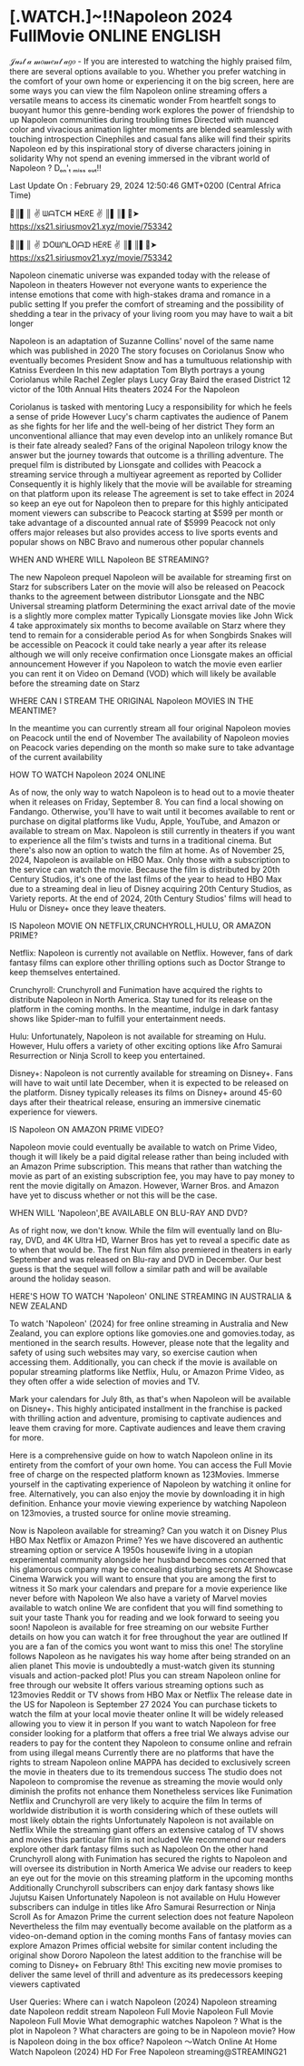 # [.WATCH.]~!!Napoleon 2024 FullMovie ONLINE ENGLISH


𝒥𝓊𝓈𝓉 𝒶 𝓂𝑜𝓂𝑒𝓃𝓉 𝒶𝑔𝑜 - If you are interested to watching the highly praised film, there are several options available to you. Whether you prefer watching in the comfort of your own home or experiencing it on the big screen, here are some ways you can view the film Napoleon  online streaming offers a versatile means to access its cinematic wonder From heartfelt songs to buoyant humor this genre-bending work explores the power of friendship to up Napoleon  communities during troubling times Directed with nuanced color and vivacious animation lighter moments are blended seamlessly with touching introspection Cinephiles and casual fans alike will find their spirits Napoleon  ed by this inspirational story of diverse characters joining in solidarity Why not spend an evening immersed in the vibrant world of Napoleon ? Dₒₙ'ₜ ₘᵢₛₛ ₒᵤₜ!!


Last Update On : February 29, 2024 12:50:46 GMT+0200 (Central Africa Time)



🔴║▌║ ✌ ᗯᗩTᑕᕼ ᕼEᖇE ✌ ║▌║▌🔴➤ 	https://xs21.siriusmov21.xyz/movie/753342



🔴║▌║ ✌ ᗪOᗯᑎᒪOᗩᗪ ᕼEᖇE ✌ ║▌║▌🔴➤ https://xs21.siriusmov21.xyz/movie/753342



Napoleon cinematic universe was expanded today with the release of Napoleon in theaters However not everyone wants to experience the intense emotions that come with high-stakes drama and romance in a public setting If you prefer the comfort of streaming and the possibility of shedding a tear in the privacy of your living room you may have to wait a bit longer

Napoleon is an adaptation of Suzanne Collins' novel of the same name which was published in 2020 The story focuses on Coriolanus Snow who eventually becomes President Snow and has a tumultuous relationship with Katniss Everdeen In this new adaptation Tom Blyth portrays a young Coriolanus while Rachel Zegler plays Lucy Gray Baird the erased District 12 victor of the 10th Annual Hits theaters 2024 For the Napoleon 

Coriolanus is tasked with mentoring Lucy a responsibility for which he feels a sense of pride However Lucy's charm captivates the audience of Panem as she fights for her life and the well-being of her district They form an unconventional alliance that may even develop into an unlikely romance But is their fate already sealed? Fans of the original Napoleon  trilogy know the answer but the journey towards that outcome is a thrilling adventure. The prequel film is distributed by Lionsgate and collides with Peacock a streaming service through a multiyear agreement as reported by Collider Consequently it is highly likely that the movie will be available for streaming on that platform upon its release The agreement is set to take effect in 2024 so keep an eye out for Napoleon  then to prepare for this highly anticipated moment viewers can subscribe to Peacock starting at $599 per month or take advantage of a discounted annual rate of $5999 Peacock not only offers major releases but also provides access to live sports events and popular shows on NBC Bravo and numerous other popular channels


WHEN AND WHERE WILL Napoleon BE STREAMING?


The new Napoleon  prequel Napoleon will be available for streaming first on Starz for subscribers Later on the movie will also be released on Peacock thanks to the agreement between distributor Lionsgate and the NBC Universal streaming platform Determining the exact arrival date of the movie is a slightly more complex matter Typically Lionsgate movies like John Wick 4 take approximately six months to become available on Starz where they tend to remain for a considerable period As for when Songbirds Snakes will be accessible on Peacock it could take nearly a year after its release although we will only receive confirmation once Lionsgate makes an official announcement However if you Napoleon  to watch the movie even earlier you can rent it on Video on Demand (VOD) which will likely be available before the streaming date on Starz


WHERE CAN I STREAM THE ORIGINAL Napoleon MOVIES IN THE MEANTIME?


In the meantime you can currently stream all four original Napoleon  movies on Peacock until the end of November The availability of Napoleon  movies on Peacock varies depending on the month so make sure to take advantage of the current availability


HOW TO WATCH Napoleon 2024 ONLINE


As of now, the only way to watch Napoleon is to head out to a movie theater when it releases on Friday, September 8. You can find a local showing on Fandango. Otherwise, you'll have to wait until it becomes available to rent or purchase on digital platforms like Vudu, Apple, YouTube, and Amazon or available to stream on Max. Napoleon  is still currently in theaters if you want to experience all the film's twists and turns in a traditional cinema. But there's also now an option to watch the film at home. As of November 25, 2024, Napoleon  is available on HBO Max. Only those with a subscription to the service can watch the movie. Because the film is distributed by 20th Century Studios, it's one of the last films of the year to head to HBO Max due to a streaming deal in lieu of Disney acquiring 20th Century Studios, as Variety reports. At the end of 2024, 20th Century Studios' films will head to Hulu or Disney+ once they leave theaters.


IS Napoleon MOVIE ON NETFLIX,CRUNCHYROLL,HULU, OR AMAZON PRIME?


Netflix: Napoleon is currently not available on Netflix. However, fans of dark fantasy films can explore other thrilling options such as Doctor Strange to keep themselves entertained.


Crunchyroll: Crunchyroll and Funimation have acquired the rights to distribute Napoleon  in North America. Stay tuned for its release on the platform in the coming months. In the meantime, indulge in dark fantasy shows like Spider-man to fulfill your entertainment needs.


Hulu: Unfortunately, Napoleon is not available for streaming on Hulu. However, Hulu offers a variety of other exciting options like Afro Samurai Resurrection or Ninja Scroll to keep you entertained.


Disney+: Napoleon is not currently available for streaming on Disney+. Fans will have to wait until late December, when it is expected to be released on the platform. Disney typically releases its films on Disney+ around 45-60 days after their theatrical release, ensuring an immersive cinematic experience for viewers.


IS Napoleon ON AMAZON PRIME VIDEO?


Napoleon movie could eventually be available to watch on Prime Video, though it will likely be a paid digital release rather than being included with an Amazon Prime subscription. This means that rather than watching the movie as part of an existing subscription fee, you may have to pay money to rent the movie digitally on Amazon. However, Warner Bros. and Amazon have yet to discuss whether or not this will be the case.


WHEN WILL 'Napoleon',BE AVAILABLE ON BLU-RAY AND DVD?


As of right now, we don't know. While the film will eventually land on Blu-ray, DVD, and 4K Ultra HD, Warner Bros has yet to reveal a specific date as to when that would be. The first Nun film also premiered in theaters in early September and was released on Blu-ray and DVD in December. Our best guess is that the sequel will follow a similar path and will be available around the holiday season.


HERE'S HOW TO WATCH 'Napoleon' ONLINE STREAMING IN AUSTRALIA & NEW ZEALAND


To watch 'Napoleon' (2024) for free online streaming in Australia and New Zealand, you can explore options like gomovies.one and gomovies.today, as mentioned in the search results. However, please note that the legality and safety of using such websites may vary, so exercise caution when accessing them. Additionally, you can check if the movie is available on popular streaming platforms like Netflix, Hulu, or Amazon Prime Video, as they often offer a wide selection of movies and TV.


Mark your calendars for July 8th, as that's when Napoleon will be available on Disney+. This highly anticipated installment in the franchise is packed with thrilling action and adventure, promising to captivate audiences and leave them craving for more. Captivate audiences and leave them craving for more.


Here is a comprehensive guide on how to watch Napoleon online in its entirety from the comfort of your own home. You can access the Full Movie free of charge on the respected platform known as 123Movies. Immerse yourself in the captivating experience of Napoleon  by watching it online for free. Alternatively, you can also enjoy the movie by downloading it in high definition. Enhance your movie viewing experience by watching Napoleon  on 123movies, a trusted source for online movie streaming.


Now is Napoleon available for streaming? Can you watch it on Disney Plus HBO Max Netflix or Amazon Prime? Yes we have discovered an authentic streaming option or service A 1950s housewife living in a utopian experimental community alongside her husband becomes concerned that his glamorous company may be concealing disturbing secrets At Showcase Cinema Warwick you will want to ensure that you are among the first to witness it So mark your calendars and prepare for a movie experience like never before with Napoleon  We also have a variety of Marvel movies available to watch online We are confident that you will find something to suit your taste Thank you for reading and we look forward to seeing you soon! Napoleon  is available for free streaming on our website Further details on how you can watch it for free throughout the year are outlined If you are a fan of the comics you wont want to miss this one! The storyline follows Napoleon  as he navigates his way home after being stranded on an alien planet This movie is undoubtedly a must-watch given its stunning visuals and action-packed plot! Plus you can stream Napoleon  online for free through our website It offers various streaming options such as 123movies Reddit or TV shows from HBO Max or Netflix The release date in the US for Napoleon  is September 27 2024 You can purchase tickets to watch the film at your local movie theater online It will be widely released allowing you to view it in person If you want to watch Napoleon  for free consider looking for a platform that offers a free trial We always advise our readers to pay for the content they Napoleon  to consume online and refrain from using illegal means Currently there are no platforms that have the rights to stream Napoleon  online MAPPA has decided to exclusively screen the movie in theaters due to its tremendous success The studio does not Napoleon  to compromise the revenue as streaming the movie would only diminish the profits not enhance them Nonetheless services like Funimation Netflix and Crunchyroll are very likely to acquire the film In terms of worldwide distribution it is worth considering which of these outlets will most likely obtain the rights Unfortunately Napoleon  is not available on Netflix While the streaming giant offers an extensive catalog of TV shows and movies this particular film is not included We recommend our readers explore other dark fantasy films such as Napoleon  On the other hand Crunchyroll along with Funimation has secured the rights to Napoleon  and will oversee its distribution in North America We advise our readers to keep an eye out for the movie on this streaming platform in the upcoming months Additionally Crunchyroll subscribers can enjoy dark fantasy shows like Jujutsu Kaisen Unfortunately Napoleon  is not available on Hulu However subscribers can indulge in titles like Afro Samurai Resurrection or Ninja Scroll As for Amazon Prime the current selection does not feature Napoleon  Nevertheless the film may eventually become available on the platform as a video-on-demand option in the coming months Fans of fantasy movies can explore Amazon Primes official website for similar content including the original show Dororo Napoleon  the latest addition to the franchise will be coming to Disney+ on February 8th! This exciting new movie promises to deliver the same level of thrill and adventure as its predecessors keeping viewers captivated


User Queries: Where can i watch Napoleon (2024) Napoleon streaming date Napoleon  reddit stream Napoleon Full Movie Napoleon  Full Movie Napoleon  Full Movie What demographic watches Napoleon  ? What is the plot in Napoleon  ? What characters are going to be in Napoleon  movie? How is Napoleon  doing in the box office? Napoleon ～Watch Online At Home Watch Napoleon (2024) HD For Free Napoleon streaming@STREAMING21
